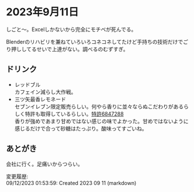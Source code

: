 # 2023年9月11日

しごと～。Excelしかないから完全にモチベが死んでる。

Blenderのリハビリを兼ねていろいろコネコネしてたけど手持ちの技術だけでごり押ししてるせいで上達がない。調べるのむずすぎ。

## ドリンク

- レッドブル  
カフェイン減らし大作戦。
- 三ツ矢最香レモネード  
セブンイレブン限定販売らしい。何やら香りに並々ならぬこだわりがあるらしく特許も取得しているらしい。[特許6847288](https://www.j-platpat.inpit.go.jp/c1800/PU/JP-2021-058180/A39F1C055609F9E4E07447A59744F107583C036F0619FA18056D876AF578FBAF/11/ja)  
香りが強めであまり甘めではない感じの味でよかった。甘めではないように感じるだけで合って砂糖はたっぷり。酸味ってすごいね。

## あとがき

会社に行く。足痛いからつらい。

変更履歴:  
09/12/2023 01:53:59: Created 2023 09 11 (markdown)  
